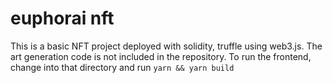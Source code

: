 # euphorai nft

This is a basic NFT project deployed with solidity, truffle using web3.js.
The art generation code is not included in the repository.
To run the frontend, change into that directory and run `yarn && yarn build`
